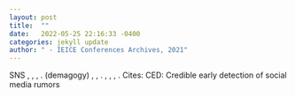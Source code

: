 ```yaml
---
layout: post
title:  ""
date:   2022-05-25 22:16:33 -0400
categories: jekyll update
author: " - IEICE Conferences Archives, 2021"
---
```

SNS , , , .  (demagogy) , , . , , , .   Cites: CED: Credible early detection of social media rumors